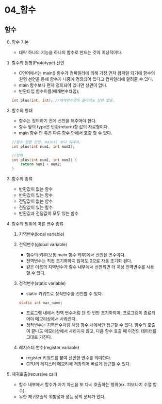04_함수
=============

함수
-------------
0. 함수 기본
    * 대략 하나의 기능을 하나의 함수로 만드는 것이 이상적이다.

1. 함수의 원형(Prototype) 선언
    * C언어에서는 main() 함수가 컴파일러에 의해 가장 먼저 컴파일 되기에 함수의 원형 선언을 통해 함수가 나중에 정의되어 있다고 컴파일러에 알려줄 수 있다.
    * main 함수보다 먼저 정의되어 있다면 상관이 없다.
    * 반환타입 함수이름(매개변수타입);

    ```C
    int plus(int, int); //매개변수명이 들어가도 상관 없음.
    ```

2. 함수의 형태

    * 함수는 정의하기 전에 선언을 해주어야 한다.
    * 함수 앞의 type은 반환(return)할 값의 자료형이다.
    * main 함수 안 혹은 다른 함수 안에서 호출 할 수 있다.
    
    ```C
    //함수 원형 선언. main() 보다 위에서.
    int plus(int num1, int num2);

    //정의
    int plus(int num1, int num2) {
        return num1 + num2;
    }
    ```
3. 함수의 종류

    * 반환값이 없는 함수
    * 반환값이 있는 함수
    * 전달값이 없는 함수
    * 전달값이 있는 함수
    * 반환값과 전달값이 모두 있는 함수

4. 함수의 범위에 따른 변수 종류
    1. 지역변수(local variable)
    
    2. 전역변수(global variable)
        * 함수의 외부(보통 main 함수 외부)에서 선언된 변수이다.
        * 전역변수는 직접 초기화하지 않아도 0으로 자동 초기화 된다.
        * 같은 이름의 지역변수가 함수 내부에서 선언되면 더 이상 전역변수를 사용할 수 없다.

    3. 정적변수(static variable)
        * static 키워드로 정적변수를 선언할 수 있다.
        ```C 
        static int var_name; 
        ```
        * 프로그램 내에서 전역 변수처럼 단 한 번만 초기화되며, 프로그램이 종료되어야 메모리상에서 사라진다.
        * 정적변수는 지역변수처럼 해당 함수 내에서만 접근할 수 있다. 함수의 호출이 끝나도 메모리상에서 사라지지 않고, 다음 함수 호출 때 이전의 데이터를 그대로 가진다.

    4. 레지스터 변수(register variable)
        * register 키워드를 붙여 선언한 변수를 의미한다.
        * CPU의 레지스터 메모리에 저장되어 빠르게 접근할 수 있다.

5. 재귀호출(recursive call)
    * 함수 내부에서 함수가 자기 자신을 또 다시 호출하는 행위(ex. 피보나치 수열 함수).
    * 무한 재귀호출의 위험성과 성능 상의 문제가 있다.